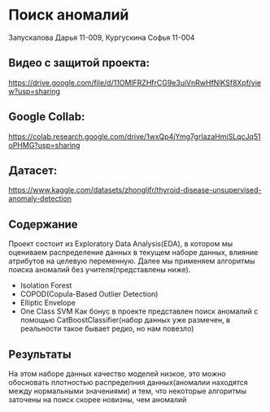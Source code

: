 # Поиск аномалий

Запускалова Дарья 11-009,
Кургускина Софья 11-004

## Видео с защитой проекта: 
https://drive.google.com/file/d/11OMlFRZHfrCG9e3uiVnRwHfNlKSf8Xpf/view?usp=sharing

## Google Collab:
https://colab.research.google.com/drive/1wxQp4jYmg7grIazaHmjSLqcJq51oPHMG?usp=sharing

## Датасет:
https://www.kaggle.com/datasets/zhonglifr/thyroid-disease-unsupervised-anomaly-detection

## Содержание
Проект состоит из Exploratory Data Analysis(EDA), в котором мы оцениваем распределение данных в текущем наборе данных, влияние атрибутов на целевую переменную.
Далее мы применяем алгоритмы поиска аномалий без учителя(представлены ниже).
- Isolation Forest
- COPOD(Copula-Based Outlier Detection)
- Elliptic Envelope
- One Class SVM
Как бонус в проекте представлен поиск аномалий с помощью CatBoostClassifier(набор данных уже размечен, в реальности такое бывает редко, но нам повезло)
## Результаты
На этом наборе данных качество моделей низкое, это можно обосновать плотностью распределния данных(аномалии находятся между нормальными значениями) и тем, что некоторые алгоритмы заточены на поиск скорее новизны, чем аномалий
